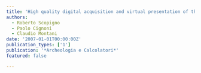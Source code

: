 ```yaml
---
title: 'High quality digital acquisition and virtual presentation of three-dimensional models'
authors:
  - Roberto Scopigno
  - Paolo Cignoni
  - Claudio Montani
date: '2007-01-01T00:00:00Z'
publication_types: ['1']
publication: '*Archeologia e Calcolatori*'
featured: false

---
```


